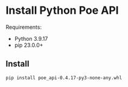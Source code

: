# Install Python Poe API

Requirements:

- Python 3.9.17
- pip 23.0.0+

## Install

```bash
pip install poe_api-0.4.17-py3-none-any.whl
```